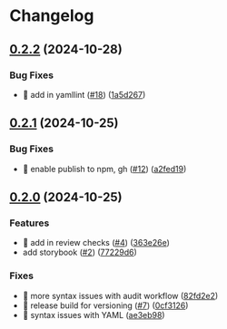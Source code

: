 # Changelog

## [0.2.2](https://github.com/theholocron/react-template/compare/v0.2.1...v0.2.2) (2024-10-28)


### Bug Fixes

* 💚 add in yamllint ([#18](https://github.com/theholocron/react-template/issues/18)) ([1a5d267](https://github.com/theholocron/react-template/commit/1a5d267d7ee03c785a693cb84c118c638e839da7))

## [0.2.1](https://github.com/theholocron/react-template/compare/v0.2.0...v0.2.1) (2024-10-25)

### Bug Fixes

-   💚 enable publish to npm, gh ([#12](https://github.com/theholocron/react-template/issues/12)) ([a2fed19](https://github.com/theholocron/react-template/commit/a2fed19a61e8384574c5cec85c6f2591177f554b))

## [0.2.0](https://github.com/theholocron/react-template/compare/v0.1.0...v0.2.0) (2024-10-25)

### Features

-   💚 add in review checks ([#4](https://github.com/theholocron/react-template/issues/4)) ([363e26e](https://github.com/theholocron/react-template/commit/363e26eef7199ed4f0957fbce9679892aab222fb))
-   add storybook ([#2](https://github.com/theholocron/react-template/issues/2)) ([77229d6](https://github.com/theholocron/react-template/commit/77229d633b3d29b9e1d4ccf305049e8016966eca))

### Fixes

-   💚 more syntax issues with audit workflow ([82fd2e2](https://github.com/theholocron/react-template/commit/82fd2e2ed45838c582f27bd10fdc276f0efc2bd5))
-   💚 release build for versioning ([#7](https://github.com/theholocron/react-template/issues/7)) ([0cf3126](https://github.com/theholocron/react-template/commit/0cf31265169f48de4f579a3cfb9c07930a149f1d))
-   💚 syntax issues with YAML ([ae3eb98](https://github.com/theholocron/react-template/commit/ae3eb98c9206e2ac16774fd864366855b6fe43b0))
